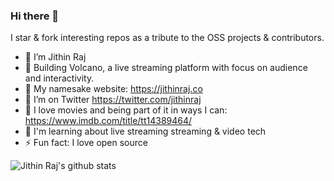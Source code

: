 ### Hi there 👋

 I star & fork interesting repos as a tribute to the OSS projects & contributors.


- 🔭 I’m Jithin Raj
- 🌋 Building Volcano, a live streaming platform with focus on audience and interactivity.
- 🏢 My namesake website: https://jithinraj.co
- 🦜 I’m on Twitter https://twitter.com/jithinraj
- 🎥 I love movies and being part of it in ways I can: https://www.imdb.com/title/tt14389464/
- 🔴 I'm learning about live streaming streaming & video tech
- ⚡ Fun fact: I love open source

![Jithin Raj's github stats](https://github-readme-stats.vercel.app/api?username=jithinraj&show_icons=true)
